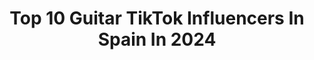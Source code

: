 ---
title: Top 10 Guitar TikTok Influencers In Spain In 2024
description: >-
  Find top guitar TikTok influencers in Spain in 2024. Most popular hashtags: #parati #fyp #guitarra #viral.
platform: TikTok
hits: 16
text_top: Analyze the most popular TikTok profiles on inBeat.
text_bottom: inBeat has 16 TikTok influencers like this in Spain for you to connect with.
profiles:
  - username: "pepetimarieta"
    fullname: >-
      Pepet i marieta
    bio: >-
      💥 29/04 NOU SINGLE 🔸SORTEIG PRESAVE! 💥 ⬇️ Guanya l'article que tu tries! ⬇️
    location: "Spain"
    followers: 8109
    engagement: 937
    commentsToLikes: 0.148521
    id: ck9001ier9tsg0j78ct2rq9vz
    verified: false
    hashtags: "#acustic, #catalunya, #independencia, #purecocaine"
  - username: "sientoflamenco"
    fullname: >-
      Siento Flamenco
    bio: >-
      🎶El Flamenco Grita lo que mi Alma Calla.🎶 ✨✨IG: @sientoflamenco✨✨
    location: "Spain"
    followers: 36900
    engagement: 781
    commentsToLikes: 0.012501
    id: ck8zznhl19jbz0j78jio6yay2
    verified: false
    hashtags: "#fyp, #guitarra, #sevillanas, #flamencos"
  - username: "j.jaramago"
    fullname: >-
      🛡j.jaramago🛡
    bio: >-
      🧙🏻‍♂️Magia, Humor y Vikingadas🛡 🎭 TIKTOK es un gran TEATRO 🎭
    location: "Spain"
    followers: 97900
    engagement: 1580
    commentsToLikes: 0.045854
    id: cka6py2bvldd30i78d5dgwlrv
    verified: false
    hashtags: "#pegar, #magician, #magia, #magic"
  - username: "wthz.alex"
    fullname: >-
      wthz.alex
    bio: >-
      Si me seguís en instagram ya lo petáis☺️❤️ (wthz.alex)
    location: "Spain"
    followers: 395800
    engagement: 1937
    commentsToLikes: 0.013513
    id: ckbbnzusobztf0j23n8jzxuvd
    verified: false
    hashtags: "#makeup, #fashion, #photography, #photo"
  - username: "hot__space"
    fullname: >-
      Rogah taylah✨
    bio: >-
      Rock💕🎸 60's, 70's, 80's, 90's✨
    location: "Spain"
    followers: 8361
    engagement: 2469
    commentsToLikes: 0.036260
    id: ckbwa1qgx00yy0j23k3kiuol3
    verified: false
    hashtags: "#gunsnroses, #rockstar, #brianmay, #johndeacon"
  - username: "lukasluv"
    fullname: >-
      Lukas :>
    bio: >-
      🛋 mi ig está allí arriba :> good mf vibes only👍🏽😃
    location: "Spain"
    followers: 295200
    engagement: 2479
    commentsToLikes: 0.020880
    id: ckbq55ml1remg0j23stpg98bb
    verified: false
    hashtags: "#foryou, #fyp, #parati, #blowup"
  - username: "ofilaura"
    fullname: >-
      OFI LAURA 🐷
    bio: >-
      G R A N A D A 🔥 Hola@ofilaura.com 🔥
    location: "Spain"
    followers: 172400
    engagement: 1697
    commentsToLikes: 0.010115
    id: ck9a39cunplpi0j78iyfjmc9g
    verified: false
    hashtags: "#pegar, #comedia, #parati, #viral"
  - username: "tonyramosoficial"
    fullname: >-
      Tony Ramos
    bio: >-
      Gaditano Instagram @tonyramos86
    location: "Spain"
    followers: 14800
    engagement: 1012
    commentsToLikes: 0.063012
    id: ckcv3dzbqofpu0j23yt7xwmw1
    verified: false
    hashtags: "#parati, #amigos, #baile, #pareja"
  - username: "elidossantoss"
    fullname: >-
      🐼   E  L  I   🐼
    bio: >-
      🐼 Love pandas 🐼
    location: "Spain"
    followers: 3014
    engagement: 1243
    commentsToLikes: 0.033056
    id: ck9eixvs3zrz70j78fpkp7qzb
    verified: false
    hashtags: "#artista, #dibujo, #like, #love"
  - username: "robertoleal_g"
    fullname: >-
      Roberto Leal
    bio: >-
      Tik Tok oficial de Roberto Leal. Presentador de televisión.
    location: "Spain"
    followers: 265300
    engagement: 736
    commentsToLikes: 0.006440
    id: ckbbe272o2v9k0j238g134z80
    verified: true
    hashtags: "#tiktokconfinado, #cuarentena, #tiktokspain, #quarantine"
---